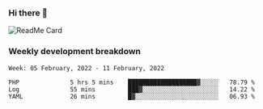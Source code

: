 ### Hi there 👋

<!--
**itzcy/itzcy** is a ✨ _special_ ✨ repository because its `README.md` (this file) appears on your GitHub profile.

Here are some ideas to get you started:

- 🔭 I’m currently working on ...
- 🌱 I’m currently learning ...
- 👯 I’m looking to collaborate on ...
- 🤔 I’m looking for help with ...
- 💬 Ask me about ...
- 📫 How to reach me: ...
- 😄 Pronouns: ...
- ⚡ Fun fact: ...
-->
![ReadMe Card](https://github-readme-stats.vercel.app/api?username=itzcy&show_icons=true&title_color=2d3198&icon_color=797cb8&text_color=24292e&bg_color=f6f8fa)

### Weekly development breakdown
<!--START_SECTION:waka-->
```text
Week: 05 February, 2022 - 11 February, 2022

PHP              5 hrs 5 mins    ███████████████████▓░░░░░   78.79 % 
Log              55 mins         ███▓░░░░░░░░░░░░░░░░░░░░░   14.22 % 
YAML             26 mins         █▓░░░░░░░░░░░░░░░░░░░░░░░   06.93 % 
```
<!--END_SECTION:waka-->
